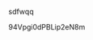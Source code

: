 sdfwqq















































































94Vpgi0dPBLip2eN8m
